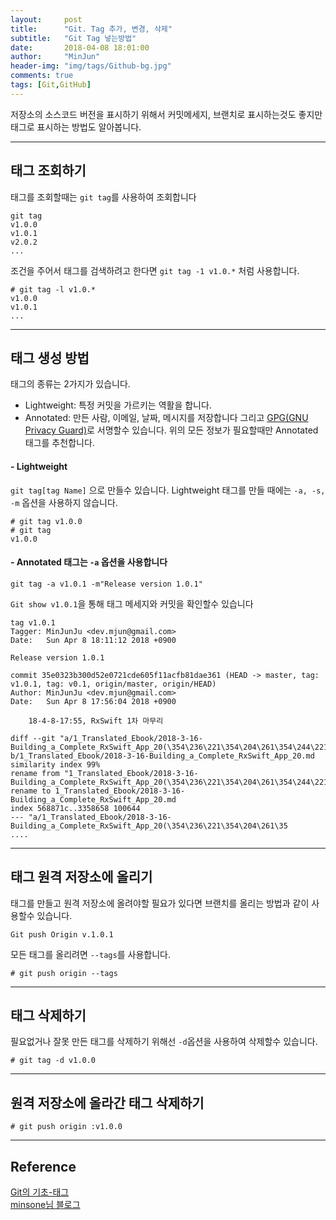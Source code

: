 ```yaml
---
layout:     post
title:      "Git. Tag 추가, 변경, 삭제"
subtitle:   "Git Tag 넣는방법"
date:       2018-04-08 18:01:00
author:     "MinJun"
header-img: "img/tags/Github-bg.jpg"
comments: true 
tags: [Git,GitHub]
---
```


저장소의 소스코드 버전을 표시하기 위해서 커밋메세지, 브랜치로 표시하는것도 좋지만 태그로 표시하는 방법도 알아봅니다. 

---

## 태그 조회하기

태그를 조회할때는 `git tag`를 사용하여 조회합니다

```Git
git tag
v1.0.0
v1.0.1
v2.0.2
...
```

조건을 주어서 태그를 검색하려고 한다면 `git tag -1 v1.0.*` 처럼 사용합니다.

```Git
# git tag -l v1.0.*
v1.0.0
v1.0.1
...
```

---

## 태그 생성 방법 

태그의 종류는 2가지가 있습니다. 

- Lightweight: 특정 커밋을 가르키는 역활을 합니다. 
- Annotated: 만든 사람, 이메일, 날짜, 메시지를 저장합니다 그리고 [GPG(GNU Privacy Guard)](https://ko.wikipedia.org/wiki/GNU_%ED%94%84%EB%9D%BC%EC%9D%B4%EB%B2%84%EC%8B%9C_%EA%B0%80%EB%93%9C)로 서명할수 있습니다. 위의 모든 정보가 필요할때만 Annotated 태그를 추천합니다. 

#### - Lightweight 

`git tag[tag Name]` 으로 만들수 있습니다. Lightweight 태그를 만들 때에는 `-a, -s, -m` 옵션을 사용하지 않습니다.

```Git
# git tag v1.0.0
# git tag
v1.0.0
```

#### - Annotated 태그는 `-a` 옵션을 사용합니다 

```Git
git tag -a v1.0.1 -m"Release version 1.0.1"
```

`Git show v1.0.1`을 통해 태그 메세지와 커밋을 확인할수 있습니다

```Git
tag v1.0.1
Tagger: MinJunJu <dev.mjun@gmail.com>
Date:   Sun Apr 8 18:11:12 2018 +0900

Release version 1.0.1

commit 35e0323b300d52e0721cde605f11acfb81dae361 (HEAD -> master, tag: v1.0.1, tag: v0.1, origin/master, origin/HEAD)
Author: MinJunJu <dev.mjun@gmail.com>
Date:   Sun Apr 8 17:56:04 2018 +0900

    18-4-8-17:55, RxSwift 1차 마무리

diff --git "a/1_Translated_Ebook/2018-3-16-Building_a_Complete_RxSwift_App_20(\354\236\221\354\204\261\354\244\221..).md" b/1_Translated_Ebook/2018-3-16-Building_a_Complete_RxSwift_App_20.md
similarity index 99%
rename from "1_Translated_Ebook/2018-3-16-Building_a_Complete_RxSwift_App_20(\354\236\221\354\204\261\354\244\221..).md"
rename to 1_Translated_Ebook/2018-3-16-Building_a_Complete_RxSwift_App_20.md
index 568871c..3358658 100644
--- "a/1_Translated_Ebook/2018-3-16-Building_a_Complete_RxSwift_App_20(\354\236\221\354\204\261\35
....
```

---

## 태그 원격 저장소에 올리기

태그를 만들고 원격 저장소에 올려야할 필요가 있다면 브랜치를 올리는 방법과 같이 사용할수 있습니다.

```Git
Git push Origin v.1.0.1
```

모든 태그를 올리려면 `--tags`를 사용합니다. 

```Git
# git push origin --tags 
```

---

## 태그 삭제하기

필요없거나 잘못 만든 태그를 삭제하기 위해선 `-d`옵션을 사용하여 삭제할수 있습니다.

```Git
# git tag -d v1.0.0
```

---

## 원격 저장소에 올라간 태그 삭제하기 

```Git
# git push origin :v1.0.0
```

---

## Reference 

[Git의 기초-태그](https://git-scm.com/book/ko/v1/Git%EC%9D%98-%EA%B8%B0%EC%B4%88-%ED%83%9C%EA%B7%B8)<br>
[minsone님 블로그](http://minsone.github.io/git/git-addtion-and-modified-delete-tag)